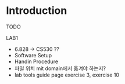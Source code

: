 # Introduction

TODO

LAB1
- 6.828 -> CS530 ??
- Software Setup
- Handin Procedure
- 파일 위치 mit domain에서 옮겨야 하는지? 
- lab tools guide page exercise 3, exercise 10



